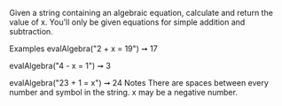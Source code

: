 Given a string containing an algebraic equation, calculate and return the value of x. You'll only be given equations for simple addition and subtraction.

Examples
evalAlgebra("2 + x = 19") ➞ 17

evalAlgebra("4 - x = 1") ➞ 3

evalAlgebra("23 + 1 = x") ➞ 24
Notes
There are spaces between every number and symbol in the string.
x may be a negative number.